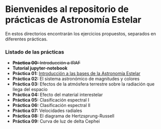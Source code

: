 # Bienvenides al repositorio de **prácticas** de Astronomía Estelar

En estos directorios encontrarán los ejercicios propuestos,
separados en diferentes prácticas.

### Listado de las prácticas

- ~~**Práctica 00:** Introducción a IRAF~~
- **Tutorial jupyter-notebook** 
- **Práctica 01:** [Introducción a las bases de la Astronomía Estelar](practicas/practica01/)
- **Práctica 02:** El sistema astronómico de  magnitudes y colores
- **Práctica 03:** Efectos de la atmósfera terrestre sobre la radiación que llega del espacio
- **Práctica 04:** Efecto del material interestelar 
- **Práctica 05:** Clasificación espectral I
- **Práctica 06:** Clasificación espectral II
- **Práctica 07:** Velocidades radiales
- **Práctica 08:** El diagrama de Hertzsprung-Russell
- **Práctica 09:** Curva de luz de delta Cephei 
